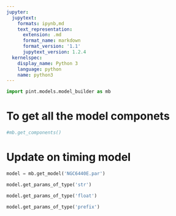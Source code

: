 ```yaml
---
jupyter:
  jupytext:
    formats: ipynb,md
    text_representation:
      extension: .md
      format_name: markdown
      format_version: '1.1'
      jupytext_version: 1.2.4
  kernelspec:
    display_name: Python 3
    language: python
    name: python3
---
```


```python jupyter={"outputs_hidden": false}
import pint.models.model_builder as mb
```

# To get all the model componets

```python jupyter={"outputs_hidden": false}
#mb.get_components()
```

# Update on timing model

```python jupyter={"outputs_hidden": false}
model = mb.get_model('NGC6440E.par')
```

```python jupyter={"outputs_hidden": false}
model.get_params_of_type('str')
```

```python jupyter={"outputs_hidden": false}
model.get_params_of_type('float')
```

```python jupyter={"outputs_hidden": false}
model.get_params_of_type('prefix')
```

```python jupyter={"outputs_hidden": false}

```
